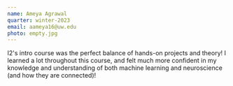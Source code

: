 ```yaml
---
name: Ameya Agrawal
quarter: winter-2023
email: aameya16@uw.edu
photo: empty.jpg
---
```


I2's intro course was the perfect balance of hands-on projects and theory! I learned a lot throughout this course, and felt much more confident in my knowledge and understanding of both machine learning and neuroscience (and how they are connected)!